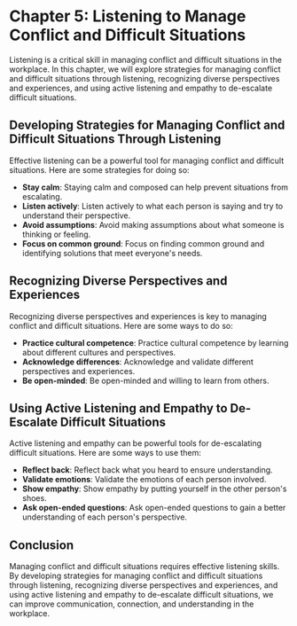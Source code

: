 Chapter 5: Listening to Manage Conflict and Difficult Situations
================================================================

Listening is a critical skill in managing conflict and difficult situations in the workplace. In this chapter, we will explore strategies for managing conflict and difficult situations through listening, recognizing diverse perspectives and experiences, and using active listening and empathy to de-escalate difficult situations.

Developing Strategies for Managing Conflict and Difficult Situations Through Listening
--------------------------------------------------------------------------------------

Effective listening can be a powerful tool for managing conflict and difficult situations. Here are some strategies for doing so:

* **Stay calm**: Staying calm and composed can help prevent situations from escalating.
* **Listen actively**: Listen actively to what each person is saying and try to understand their perspective.
* **Avoid assumptions**: Avoid making assumptions about what someone is thinking or feeling.
* **Focus on common ground**: Focus on finding common ground and identifying solutions that meet everyone's needs.

Recognizing Diverse Perspectives and Experiences
------------------------------------------------

Recognizing diverse perspectives and experiences is key to managing conflict and difficult situations. Here are some ways to do so:

* **Practice cultural competence**: Practice cultural competence by learning about different cultures and perspectives.
* **Acknowledge differences**: Acknowledge and validate different perspectives and experiences.
* **Be open-minded**: Be open-minded and willing to learn from others.

Using Active Listening and Empathy to De-Escalate Difficult Situations
----------------------------------------------------------------------

Active listening and empathy can be powerful tools for de-escalating difficult situations. Here are some ways to use them:

* **Reflect back**: Reflect back what you heard to ensure understanding.
* **Validate emotions**: Validate the emotions of each person involved.
* **Show empathy**: Show empathy by putting yourself in the other person's shoes.
* **Ask open-ended questions**: Ask open-ended questions to gain a better understanding of each person's perspective.

Conclusion
----------

Managing conflict and difficult situations requires effective listening skills. By developing strategies for managing conflict and difficult situations through listening, recognizing diverse perspectives and experiences, and using active listening and empathy to de-escalate difficult situations, we can improve communication, connection, and understanding in the workplace.
